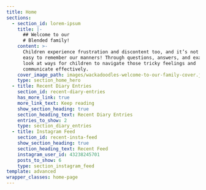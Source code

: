 ```yaml
---
title: Home
sections:
  - section_id: lorem-ipsum
    title: |-
      ## Welcome to our
      # Blended family!
    content: >-
      Children experience frustration and discontent too, and it’s not always
      easy to remember our manners! Through questions, answers, and examples we
      look at ways for children to navigate those tricky feelings and
      communicate effectively.
    cover_image_path: images/wackadoodles-welcome-to-our-family-cover.jpg
    type: section_home_hero
  - title: Recent Diary Entries
    section_id: recent-diary-entries
    has_more_link: true
    more_link_text: Keep reading
    show_section_heading: true
    section_heading_text: Recent Diary Entries
    entries_to_show: 2
    type: section_diary_entries
  - title: Instagram Feed
    section_id: recent-insta-feed
    show_section_heading: true
    section_heading_text: Recent Feed
    instagram_user_id: 43238245701
    posts_to_show: 6
    type: section_instagram_feed
template: advanced
wrapper_classes: home-page
---
```

